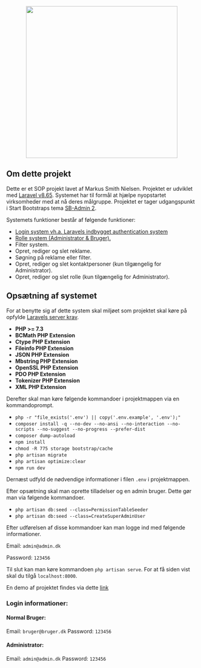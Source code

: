 <p align="center"><a href="http://vps02.r159.dk/CompanyAdvertisement/public" target="_blank"><img src="http://vps02.r159.dk/CompanyAdvertisement/public/images/front.png" width="400"></a></p>

## Om dette projekt

Dette er et SOP projekt lavet af Markus Smith Nielsen. Projektet er udviklet med [Laravel v8.65](https://laravel.com/). Systemet har til formål at hjælpe nyopstartet virksomheder med at nå deres målgruppe.
Projektet er tager udgangspunkt i Start Bootstraps tema [SB-Admin 2](https://startbootstrap.com/theme/sb-admin-2).

Systemets funktioner består af følgende funktioner:

- [Login system vh.a. Laravels indbygget authentication system](https://laravel.com/docs/8.x/authentication)
- [Rolle system (Administrator & Bruger).](https://github.com/spatie/laravel-permission)
- Filter system.
- Opret, rediger og slet reklame.
- Søgning på reklame eller filter.
- Opret, rediger og slet kontaktpersoner (kun tilgængelig for Administrator).
- Opret, rediger og slet rolle (kun tilgængelig for Administrator).

## Opsætning af systemet

For at benytte sig af dette system skal miljøet som projektet skal køre på opfylde [Laravels server krav](https://laravel.com/docs/8.x/deployment#server-requirements).

- **PHP >= 7.3**
- **BCMath PHP Extension**
- **Ctype PHP Extension**
- **Fileinfo PHP Extension**
- **JSON PHP Extension**
- **Mbstring PHP Extension**
- **OpenSSL PHP Extension**
- **PDO PHP Extension**
- **Tokenizer PHP Extension**
- **XML PHP Extension**

Derefter skal man køre følgende kommandoer i projektmappen via en kommandoprompt.

- `php -r "file_exists('.env') || copy('.env.example', '.env');"`
- `composer install -q --no-dev --no-ansi --no-interaction --no-scripts --no-suggest --no-progress --prefer-dist`
- `composer dump-autoload`
- `npm install`
- `chmod -R 775 storage bootstrap/cache`
- `php artisan migrate`
- `php artisan optimize:clear`
- `npm run dev`

Dernæst udfyld de nødvendige informationer i filen `.env` i projektmappen.

Efter opsætning skal man oprette tilladelser og en admin bruger. Dette gør man via følgende kommandoer.
- `php artisan db:seed --class=PermissionTableSeeder`
- `php artisan db:seed --class=CreateSuperAdminUser`

Efter udførelsen af disse kommandoer kan man logge ind med følgende informationer.

Email: `admin@admin.dk`

Password: `123456`

Til slut kan man køre kommandoen `php artisan serve`. For at få siden vist skal du tilgå `localhost:8000`.

En demo af projektet findes via dette [link](http://vps02.r159.dk/CompanyAdvertisement/public/)

### Login informationer:

#### Normal Bruger:
Email: `bruger@bruger.dk`
Password: `123456`

#### Administrator:
Email: `admin@admin.dk`
Password: `123456`